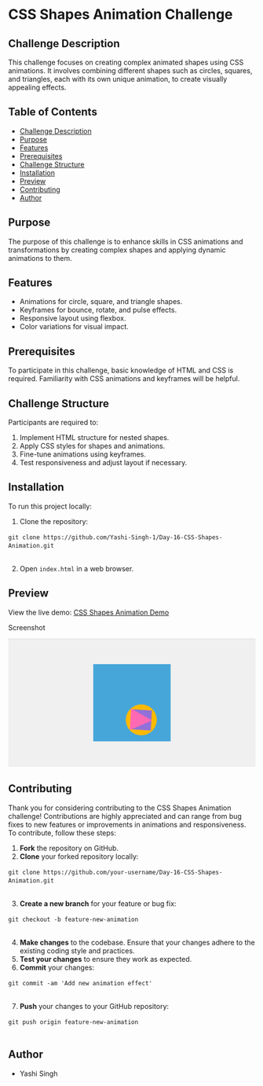 <h1>CSS Shapes Animation Challenge</h1>

<section>
    <h2>Challenge Description</h2>
    <p>This challenge focuses on creating complex animated shapes using CSS animations. It involves combining different shapes such as circles, squares, and triangles, each with its own unique animation, to create visually appealing effects.</p>
</section>

<section>
    <h2>Table of Contents</h2>
    <ul>
        <li><a href="#challenge-description">Challenge Description</a></li>
        <li><a href="#purpose">Purpose</a></li>
        <li><a href="#features">Features</a></li>
        <li><a href="#prerequisites">Prerequisites</a></li>
        <li><a href="#challenge-structure">Challenge Structure</a></li>
        <li><a href="#installation">Installation</a></li>
        <li><a href="#preview">Preview</a></li>
        <li><a href="#contributing">Contributing</a></li>
        <li><a href="#author">Author</a></li>
    </ul>
</section>

<section>
    <h2>Purpose</h2>
    <p>The purpose of this challenge is to enhance skills in CSS animations and transformations by creating complex shapes and applying dynamic animations to them.</p>
</section>

<section>
    <h2>Features</h2>
    <ul>
        <li>Animations for circle, square, and triangle shapes.</li>
        <li>Keyframes for bounce, rotate, and pulse effects.</li>
        <li>Responsive layout using flexbox.</li>
        <li>Color variations for visual impact.</li>
    </ul>
</section>

<section>
    <h2>Prerequisites</h2>
    <p>To participate in this challenge, basic knowledge of HTML and CSS is required. Familiarity with CSS animations and keyframes will be helpful.</p>
</section>

<section>
    <h2>Challenge Structure</h2>
    <p>Participants are required to:</p>
    <ol>
        <li>Implement HTML structure for nested shapes.</li>
        <li>Apply CSS styles for shapes and animations.</li>
        <li>Fine-tune animations using keyframes.</li>
        <li>Test responsiveness and adjust layout if necessary.</li>
    </ol>
</section>

<section>
    <h2>Installation</h2>
    <p>To run this project locally:</p>
    <ol>
        <li>Clone the repository:</li>
    </ol>
    <code>git clone https://github.com/Yashi-Singh-1/Day-16-CSS-Shapes-Animation.git</code><br><br>
    <ol start="2">
        <li>Open <code>index.html</code> in a web browser.</li>
    </ol>
</section>

<section>
    <h2>Preview</h2>
    <p>View the live demo: <a href="https://codepen.io/Yashi-the-lessful/pen/WNBLGLr">CSS Shapes Animation Demo</a></p>
    <p>Screenshot </p>
    
![Preview](Preview.png)

</section>

<section>
    <h2>Contributing</h2>
    <p>Thank you for considering contributing to the CSS Shapes Animation challenge! Contributions are highly appreciated and can range from bug fixes to new features or improvements in animations and responsiveness. To contribute, follow these steps:</p>
    <ol>
        <li><strong>Fork</strong> the repository on GitHub.</li>
        <li><strong>Clone</strong> your forked repository locally:</li>
    </ol>
    <code>git clone https://github.com/your-username/Day-16-CSS-Shapes-Animation.git</code><br><br>
    <ol start="3">
        <li><strong>Create a new branch</strong> for your feature or bug fix:</li>
    </ol>
    <code>git checkout -b feature-new-animation</code><br><br>
    <ol start="4">
        <li><strong>Make changes</strong> to the codebase. Ensure that your changes adhere to the existing coding style and practices.</li>
        <li><strong>Test your changes</strong> to ensure they work as expected.</li>
        <li><strong>Commit</strong> your changes:</li>
    </ol>
    <code>git commit -am 'Add new animation effect'</code><br><br>
    <ol start="7">
        <li><strong>Push</strong> your changes to your GitHub repository:</li>
    </ol>
    <code>git push origin feature-new-animation</code><br><br>
</section>


<section>
    <h2>Author</h2>
    <ul>
        <li>Yashi Singh</li>
    </ul>
</section>

</article>

